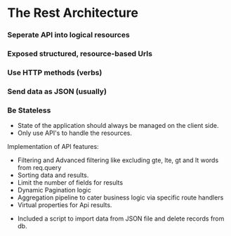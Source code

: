 # The Rest Architecture

### Seperate API into logical resources

### Exposed structured, resource-based Urls

### Use HTTP methods (verbs)

### Send data as JSON (usually)

### Be Stateless

- State of the application should always be managed on the client side.
- Only use API's to handle the resources.


Implementation of API features: 
- Filtering and Advanced filtering like excluding gte, lte, gt and lt words from req.query
- Sorting data and results.
- Limit the number of fields for results
- Dynamic Pagination logic
- Aggregation pipeline to cater business logic via specific route handlers
- Virtual properties for Api results.

* Included a script to import data from JSON file and delete records from db.